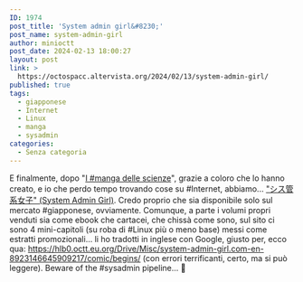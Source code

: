 ```yaml
---
ID: 1974
post_title: 'System admin girl&#8230;'
post_name: system-admin-girl
author: minioctt
post_date: 2024-02-13 18:00:27
layout: post
link: >
  https://octospacc.altervista.org/2024/02/13/system-admin-girl/
published: true
tags:
  - giapponese
  - Internet
  - Linux
  - manga
  - sysadmin
categories:
  - Senza categoria
---
```

<!-- wp:paragraph -->
<p>E finalmente, dopo "<a href="https://it.wikipedia.org/wiki/I_manga_delle_scienze">I #manga delle scienze</a>", grazie a coloro che lo hanno creato, e io che perdo tempo trovando cose su #Internet, abbiamo... <a href="https://system-admin-girl.com/">"シス管系女子" (System Admin Girl)</a>. Credo proprio che sia disponibile solo sul mercato #giapponese, ovviamente. Comunque, a parte i volumi propri venduti sia come ebook che cartacei, che chissà come sono, sul sito ci sono 4 mini-capitoli (su roba di #Linux più o meno base) messi come estratti promozionali... li ho tradotti in inglese con Google, giusto per, ecco qua: <a href="https://hlb0.octt.eu.org/Drive/Misc/system-admin-girl.com-en-8923146645909217/comic/begins/">https://hlb0.octt.eu.org/Drive/Misc/system-admin-girl.com-en-8923146645909217/comic/begins/</a> (con errori terrificanti, certo, ma si può leggere). Beware of the #sysadmin pipeline... 🤯️</p>
<!-- /wp:paragraph -->